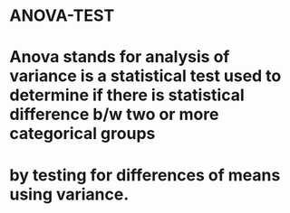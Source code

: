 # ANOVA-TEST
# Anova stands for analysis of variance is a statistical test used to determine if there is statistical difference b/w two or more categorical groups 
# by testing for differences of means using variance.
